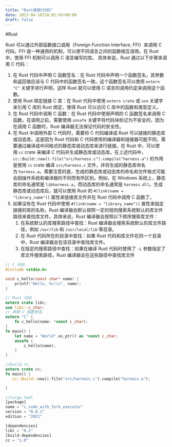 ```yaml
---
title: "Rust调用C代码"
date: 2023-04-16T18:02:42+08:00
draft: false
---
```


#Rust

Rust 可以通过外部函数接口调用（Foreign Function Interface, FFI）来调用 C 代码。FFI 是一种通用的机制，可以使不同语言之间的函数相互调用。在 Rust 中，使用 FFI 机制可以调用 C 语言编写的库。
具体来说，Rust 通过以下步骤来调用 C 代码：
1.  在 Rust 代码中声明 C 函数签名：在 Rust 代码中声明一个函数签名，其参数和返回值应该与 C 代码中的函数签名一致。这个函数签名可以使用 `extern "C"` 关键字进行声明，这样 Rust 就可以使用 C 语言的调用约定来调用这个函数。
2.  使用 Rust 绑定链接 C 库：在 Rust 代码中使用 `extern crate` 或 `use` 关键字来引用 C 库的 Rust 绑定，使得 Rust 可以访问 C 库中的函数和类型定义。
3.  在 Rust 代码中调用 C 函数：在 Rust 代码中使用声明的 C 函数签名来调用 C 函数。在调用之前，需要使用 `unsafe` 关键字将代码块标记为不安全的，因为在调用 C 函数时，Rust 编译器无法保证代码的安全性。
4. 在 Rust 中调用外部 C 代码时，需要将 C 代码编译成 Rust 可以链接的静态库或动态库。这是因为 Rust 代码和 C 代码使用的编译器和链接器可能不同，需要通过编译成中间格式的静态库或动态库来进行链接。在 Rust 中，可以使用 `cc` crate 来编译 C 代码并生成静态库或动态库。在上述代码中，`cc::Build::new().file("src/harness.c").compile("harness.a")` 的作用是使用 `cc` crate 编译 `src/harness.c` 文件，并将生成的静态库命名为 `harness.a`。需要注意的是，生成的静态库或动态库的命名和文件格式可能会因操作系统和编译器的不同而有所区别。例如，在 Windows 系统上，静态库的命名通常是 `libharness.a`，而动态库的命名通常是 `harness.dll`。生成静态库或动态库后，就可以使用 Rust 的 `#[link(name = "library_name")]` 属性来链接库文件并在 Rust 代码中调用 C 函数了。
5. 如果没有在 Rust 代码中使用 `#[link(name = "library_name")]` 属性来指定链接的库的名称，Rust 编译器会默认按照一定的规则搜索系统默认的库文件路径来查找库文件。具体来说，Rust 编译器会按照以下顺序搜索库文件：
	1. 在系统默认的库搜索路径中查找：Rust 编译器会搜索系统默认的库文件路径，例如 `/usr/lib` 和 `/usr/local/lib` 等目录。
	2. 在 Rust 代码所在的目录中查找：如果 Rust 代码和库文件在同一个目录中，Rust 编译器会在该目录中查找库文件。
	3. 在指定的搜索路径中查找：如果在编译 Rust 代码时使用了 `-L` 参数指定了库文件搜索路径，Rust 编译器会在这些路径中查找库文件

```c
// C 代码
#include <stdio.h>

void c_hello(const char* name) {
    printf("Hello, %s!\n", name);
}
```

```rust
// Rust 代码
extern crate libc;
use libc::c_char;
// 声明 C 函数签名
extern "C" {
    fn c_hello(name: *const c_char);
}
fn main() {
    let name = "World".as_ptr() as *const c_char;
    unsafe {
        c_hello(name);
    }
}
```

```rust
//build.rs
extern crate cc;
fn main() {
   cc::Build::new().file("src/harness.c").compile("harness.a");

}
```

```rust
//Cargo.toml
[package]
name = "c_code_with_fork_executor"
version = "0.0.1"
edition = "2021"

[dependencies]
libc = "0.2"
[build-dependencies]
cc = "1.0"
```